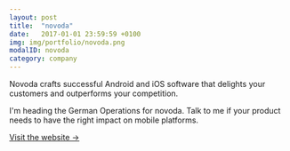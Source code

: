 ```yaml
---
layout: post
title:  "novoda"
date:   2017-01-01 23:59:59 +0100
img: img/portfolio/novoda.png
modalID: novoda
category: company
---
```


Novoda crafts successful Android and iOS software that delights your customers and outperforms your competition.

I'm heading the German Operations for novoda. Talk to me if your product needs to have the right impact on mobile platforms.

[Visit the website →](https://www.novoda.com)

